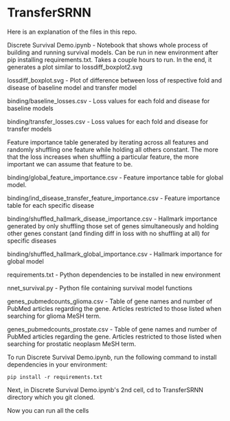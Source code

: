 # TransferSRNN

Here is an explanation of the files in this repo.

Discrete Survival Demo.ipynb - Notebook that shows whole process of building and running survival models. Can be run in new environment after pip installing requirements.txt. Takes a couple hours to run. In the end, it generates a plot similar to lossdiff_boxplot2.svg

lossdiff_boxplot.svg - Plot of difference between loss of respective fold and disease of baseline model and transfer model

binding/baseline_losses.csv - Loss values for each fold and disease for baseline models

binding/transfer_losses.csv - Loss values for each fold and disease for transfer models

Feature importance table generated by iterating across all features and randomly shuffling one feature while holding all others constant. The more that the loss increases when shuffling a particular feature, the more important we can assume that feature to be.

binding/global_feature_importance.csv - Feature importance table for global model.

binding/ind_disease_transfer_feature_importance.csv - Feature importance table for each specific disease

binding/shuffled_hallmark_disease_importance.csv - Hallmark importance generated by only shuffling those set of genes simultaneously and holding other genes constant (and finding diff in loss with no shuffling at all) for specific diseases

binding/shuffled_hallmark_global_importance.csv - Hallmark importance for global model

requirements.txt - Python dependencies to be installed in new environment

nnet_survival.py - Python file containing survival model functions

genes_pubmedcounts_glioma.csv - Table of gene names and number of PubMed articles regarding the gene. Articles restricted to those listed when searching for glioma MeSH term.

genes_pubmedcounts_prostate.csv - Table of gene names and number of PubMed articles regarding the gene. Articles restricted to those listed when searching for prostatic neoplasm MeSH term.



To run Discrete Survival Demo.ipynb, run the following command to install dependencies in your environment:

`pip install -r requirements.txt`

Next, in Discrete Survival Demo.ipynb's 2nd cell, cd to TransferSRNN directory which you git cloned.

Now you can run all the cells
